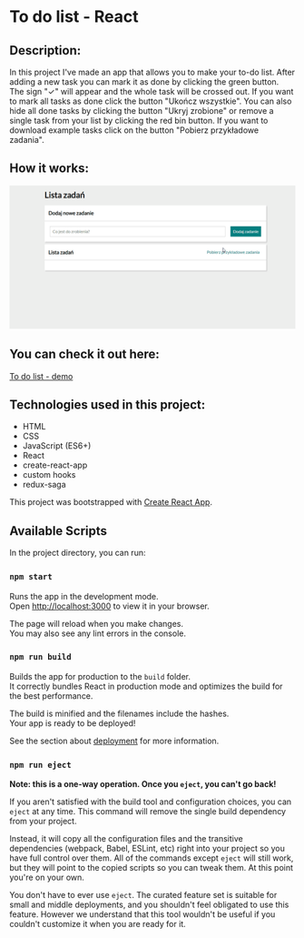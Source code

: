# To do list - React

## Description:

In this project I've made an app that allows you to make your to-do list. After adding a new task you can mark it as done by clicking the green button. 
The sign "✓" will appear and the whole task will be crossed out. If you want to mark all tasks as done click the button "Ukończ wszystkie". 
You can also hide all done tasks by clicking the button "Ukryj zrobione" or remove a single task from your list by clicking the red bin button. If you want to download example tasks click on the button "Pobierz przykładowe zadania".

## How it works:

![](https://github.com/saneckaA/to-do-list-react/blob/main/todo-list-animation.gif?raw=true)

## You can check it out here:

[To do list - demo](https://saneckaa.github.io/to-do-list-react/)

## Technologies used in this project:
- HTML
- CSS
- JavaScript (ES6+)
- React
- create-react-app
- custom hooks
- redux-saga

This project was bootstrapped with [Create React App](https://github.com/facebook/create-react-app).

## Available Scripts

In the project directory, you can run:

### `npm start`

Runs the app in the development mode.\
Open [http://localhost:3000](http://localhost:3000) to view it in your browser.

The page will reload when you make changes.\
You may also see any lint errors in the console.

### `npm run build`

Builds the app for production to the `build` folder.\
It correctly bundles React in production mode and optimizes the build for the best performance.

The build is minified and the filenames include the hashes.\
Your app is ready to be deployed!

See the section about [deployment](https://facebook.github.io/create-react-app/docs/deployment) for more information.

### `npm run eject`

**Note: this is a one-way operation. Once you `eject`, you can't go back!**

If you aren't satisfied with the build tool and configuration choices, you can `eject` at any time. This command will remove the single build dependency from your project.

Instead, it will copy all the configuration files and the transitive dependencies (webpack, Babel, ESLint, etc) right into your project so you have full control over them. All of the commands except `eject` will still work, but they will point to the copied scripts so you can tweak them. At this point you're on your own.

You don't have to ever use `eject`. The curated feature set is suitable for small and middle deployments, and you shouldn't feel obligated to use this feature. However we understand that this tool wouldn't be useful if you couldn't customize it when you are ready for it.
